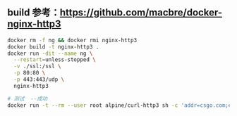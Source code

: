 ## build 参考：https://github.com/macbre/docker-nginx-http3

```sh
docker rm -f ng && docker rmi nginx-http3
docker build -t nginx-http3 .
docker run -dit --name ng \
  --restart=unless-stopped \
  -v ./ssl:/ssl \
  -p 80:80 \
  -p 443:443/udp \
  nginx-http3

# 测试  --成功
docker run -t --rm --user root alpine/curl-http3 sh -c 'addr=csgo.com;echo 140.245.61.230 $addr >>/etc/hosts && curl -v -k --http3 https://$addr'
```
